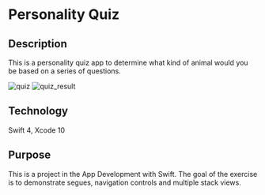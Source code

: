 # Personality Quiz

## Description
This is a personality quiz app to determine what kind of animal would you be based on a series of questions.

![quiz](https://user-images.githubusercontent.com/44620966/54073942-7fc6d780-4252-11e9-9226-4ba4f509930d.png)          ![quiz_result](https://user-images.githubusercontent.com/44620966/54074255-f3b6af00-4255-11e9-9295-4edd5fbd34fc.png)

## Technology 

Swift 4, Xcode 10

## Purpose

This is a project in the App Development with Swift. The goal of the exercise is to demonstrate segues, navigation controls and multiple stack views.
